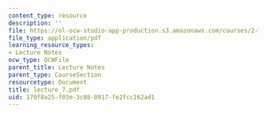 ```yaml
---
content_type: resource
description: ''
file: https://ol-ocw-studio-app-production.s3.amazonaws.com/courses/2-76-multi-scale-system-design-fall-2004/170f8a25f03e3c080917fe2fcc162ad1_lecture_7.pdf
file_type: application/pdf
learning_resource_types:
- Lecture Notes
ocw_type: OCWFile
parent_title: Lecture Notes
parent_type: CourseSection
resourcetype: Document
title: lecture_7.pdf
uid: 170f8a25-f03e-3c08-0917-fe2fcc162ad1
---
```

